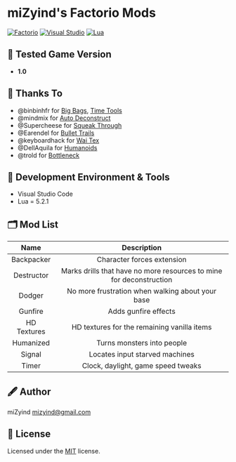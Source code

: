 # miZyind's Factorio Mods
[![Factorio](https://img.shields.io/badge/Factorio-000?style=for-the-badge&logo=steam)](https://store.steampowered.com/app/427520/Factorio)
[![Visual Studio](https://img.shields.io/badge/VSCode-007acc?style=for-the-badge&logo=visual-studio-code)](https://code.visualstudio.com)
[![Lua](https://img.shields.io/badge/5.2.1-2c2d72?style=for-the-badge&logo=lua)](https://www.lua.org)

## 🔮 Tested Game Version
- **1.0**

## 🙏 Thanks To
- @binbinhfr for [Big Bags](https://mods.factorio.com/mod/BigBags), [Time Tools](https://mods.factorio.com/mod/TimeTools)
- @mindmix for [Auto Deconstruct](https://mods.factorio.com/mod/AutoDeconstruct)
- @Supercheese for [Squeak Through](https://mods.factorio.com/mod/Squeak%20Through)
- @Earendel for [Bullet Trails](https://mods.factorio.com/mod/bullet-trails)
- @keyboardhack for [Wai Tex](https://mods.factorio.com/mod/WaiTex_Full)
- @DellAquila for [Humanoids](https://mods.factorio.com/mod/Humanoids)
- @trold for [Bottleneck](https://mods.factorio.com/mod/Bottleneck)

## 💠 Development Environment & Tools
- Visual Studio Code
- Lua = 5.2.1

## 🗂 Mod List
|     Name    |                             Description                             |
|:-----------:|:-------------------------------------------------------------------:|
|  Backpacker |                      Character forces extension                     |
|  Destructor | Marks drills that have no more resources to mine for deconstruction |
|    Dodger   |           No more frustration when walking about your base          |
|   Gunfire   |                         Adds gunfire effects                        |
| HD Textures |             HD textures for the remaining vanilla items             |
|  Humanized  |                      Turns monsters into people                     |
|    Signal   |                    Locates input starved machines                   |
|    Timer    |                  Clock, daylight, game speed tweaks                 |

## 🖋 Author
miZyind <mizyind@gmail.com>

## 📇 License
Licensed under the [MIT](LICENSE) license.
